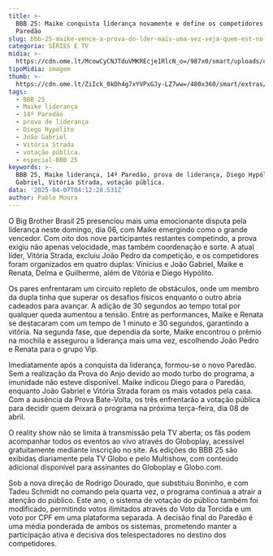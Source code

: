 ```yaml
---
title: >-
  BBB 25: Maike conquista liderança novamente e define os competidores do 14º
  Paredão
slug: bbb-25-maike-vence-a-prova-do-lder-mais-uma-vez-veja-quem-est-no-14-paredo
categoria: SÉRIES E TV
midia: >-
  https://cdn.ome.lt/McowCyCNJTduVMKREcje1RlcN_o=/987x0/smart/uploads/conteudo/fotos/bbb25-maike-14-lider.jpg
tipoMidia: imagem
thumb: >-
  https://cdn.ome.lt/ZiIck_0kDh4g7xYVPxGJy-LZ7ww=/480x360/smart/extras/conteudos/bbb25-maike-14-lider-peq.jpg
tags:
  - BBB 25
  - Maike liderança
  - 14º Paredão
  - prova de liderança
  - Diego Hypólito
  - João Gabriel
  - Vitória Strada
  - votação pública.
  - especial-BBB 25
keywords: >-
  BBB 25, Maike liderança, 14º Paredão, prova de liderança, Diego Hypólito, João
  Gabriel, Vitória Strada, votação pública.
data: '2025-04-07T04:12:28.531Z'
author: Pablo Moura
---
```


O Big Brother Brasil 25 presenciou mais uma emocionante disputa pela liderança neste domingo, dia 06, com Maike emergindo como o grande vencedor. Com oito dos nove participantes restantes competindo, a prova exigiu não apenas velocidade, mas também coordenação e sorte. A atual líder, Vitória Strada, excluiu João Pedro da competição, e os competidores foram organizados em quatro duplas: Vinícius e João Gabriel, Maike e Renata, Delma e Guilherme, além de Vitória e Diego Hypólito.

Os pares enfrentaram um circuito repleto de obstáculos, onde um membro da dupla tinha que superar os desafios físicos enquanto o outro abria cadeados para avançar. A adição de 30 segundos ao tempo total por qualquer queda aumentou a tensão. Entre as performances, Maike e Renata se destacaram com um tempo de 1 minuto e 30 segundos, garantindo a vitória. Na segunda fase, que dependia da sorte, Maike encontrou o prêmio na mochila e assegurou a liderança mais uma vez, escolhendo João Pedro e Renata para o grupo Vip.

Imediatamente após a conquista da liderança, formou-se o novo Paredão. Sem a realização da Prova do Anjo devido ao modo turbo do programa, a imunidade não esteve disponível. Maike indicou Diego para o Paredão, enquanto João Gabriel e Vitória Strada foram os mais votados pela casa. Com a ausência da Prova Bate-Volta, os três enfrentarão a votação pública para decidir quem deixará o programa na próxima terça-feira, dia 08 de abril.

O reality show não se limita à transmissão pela TV aberta; os fãs podem acompanhar todos os eventos ao vivo através do Globoplay, acessível gratuitamente mediante inscrição no site. As edições do BBB 25 são exibidas diariamente pela TV Globo e pelo Multishow, com conteúdo adicional disponível para assinantes do Globoplay e Globo.com.

Sob a nova direção de Rodrigo Dourado, que substituiu Boninho, e com Tadeu Schmidt no comando pela quarta vez, o programa continua a atrair a atenção do público. Este ano, o sistema de votação do público também foi modificado, permitindo votos ilimitados através do Voto da Torcida e um voto por CPF em uma plataforma separada. A decisão final do Paredão é uma média ponderada de ambos os sistemas, prometendo manter a participação ativa e decisiva dos telespectadores no destino dos competidores.
